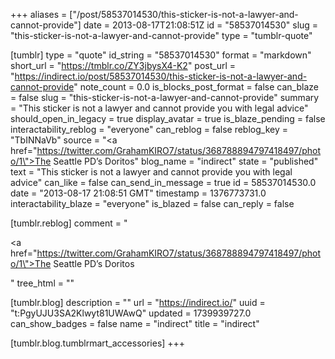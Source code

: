 +++
aliases = ["/post/58537014530/this-sticker-is-not-a-lawyer-and-cannot-provide"]
date = 2013-08-17T21:08:51Z
id = "58537014530"
slug = "this-sticker-is-not-a-lawyer-and-cannot-provide"
type = "tumblr-quote"

[tumblr]
type = "quote"
id_string = "58537014530"
format = "markdown"
short_url = "https://tmblr.co/ZY3jbysX4-K2"
post_url = "https://indirect.io/post/58537014530/this-sticker-is-not-a-lawyer-and-cannot-provide"
note_count = 0.0
is_blocks_post_format = false
can_blaze = false
slug = "this-sticker-is-not-a-lawyer-and-cannot-provide"
summary = "This sticker is not a lawyer and cannot provide you with legal advice"
should_open_in_legacy = true
display_avatar = true
is_blaze_pending = false
interactability_reblog = "everyone"
can_reblog = false
reblog_key = "TbINNaVb"
source = "<a href=\"https://twitter.com/GrahamKIRO7/status/368788894797418497/photo/1\">The Seattle PD&rsquo;s Doritos</a>"
blog_name = "indirect"
state = "published"
text = "This sticker is not a lawyer and cannot provide you with legal advice"
can_like = false
can_send_in_message = true
id = 58537014530.0
date = "2013-08-17 21:08:51 GMT"
timestamp = 1376773731.0
interactability_blaze = "everyone"
is_blazed = false
can_reply = false

[tumblr.reblog]
comment = "<p><a href=\"https://twitter.com/GrahamKIRO7/status/368788894797418497/photo/1\">The Seattle PD’s Doritos</a></p>"
tree_html = ""

[tumblr.blog]
description = ""
url = "https://indirect.io/"
uuid = "t:PgyUJU3SA2Klwyt81UWAwQ"
updated = 1739939727.0
can_show_badges = false
name = "indirect"
title = "indirect"

[tumblr.blog.tumblrmart_accessories]
+++
